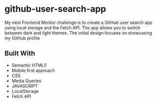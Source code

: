 # github-user-search-app


My next Frontend Mentor challenge is to create a GitHub user search app using local storage and the Fetch API. The app allows you to switch between dark and light themes. The initial design focuses on showcasing my GitHub profile


## Built With
- Semantic HTML5
- Mobile first approach
- CSS
- Media Queries
- JAVASCRIPT
- LocalStorage
- Fetch API
